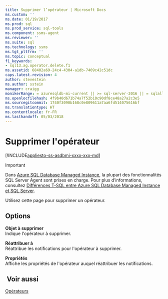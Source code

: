 ```yaml
---
title: Supprimer l’opérateur | Microsoft Docs
ms.custom: ''
ms.date: 01/19/2017
ms.prod: sql
ms.prod_service: sql-tools
ms.component: ssms-agent
ms.reviewer: ''
ms.suite: sql
ms.technology: ssms
ms.tgt_pltfrm: ''
ms.topic: conceptual
f1_keywords:
- sql13.ag.operator.delete.f1
ms.assetid: 68402a69-24c4-4304-a1db-7409c42c51dc
caps.latest.revision: 4
author: stevestein
ms.author: sstein
manager: craigg
monikerRange: = azuresqldb-mi-current || >= sql-server-2016 || = sqlallproducts-allversions
ms.openlocfilehash: 4f9b40d671b74a7f52b10c90df8ce48a27a2c3e5
ms.sourcegitcommit: 1740f3090b168c0e809611a7aa6fd514075616bf
ms.translationtype: HT
ms.contentlocale: fr-FR
ms.lasthandoff: 05/03/2018
---
```

# <a name="delete-operator"></a>Supprimer l'opérateur
[!INCLUDE[appliesto-ss-asdbmi-xxxx-xxx-md](../../includes/appliesto-ss-asdbmi-xxxx-xxx-md.md)]

> [!IMPORTANT]  
> Dans [Azure SQL Database Managed Instance](https://docs.microsoft.com/azure/sql-database/sql-database-managed-instance), la plupart des fonctionnalités SQL Server Agent sont prises en charge. Pour plus d’informations, consultez [Différences T-SQL entre Azure SQL Database Managed Instance et SQL Server](https://docs.microsoft.com/azure/sql-database/sql-database-managed-instance-transact-sql-information#sql-server-agent).

Utilisez cette page pour supprimer un opérateur.  
  
## <a name="options"></a>Options  
**Objet à supprimer**  
Indique l'opérateur à supprimer.  
  
**Réattribuer à**  
Réattribue les notifications pour l'opérateur à supprimer.  
  
**Propriétés**  
Affiche les propriétés de l'opérateur auquel réattribuer les notifications.  
  
## <a name="see-also"></a> Voir aussi  
[Opérateurs](../../ssms/agent/operators.md)  
  
